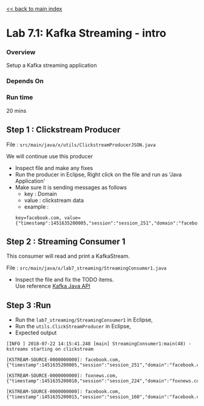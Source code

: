 <link rel='stylesheet' href='../assets/css/main.css'/>

[<< back to main index](../README.md)

# Lab 7.1: Kafka Streaming - intro

### Overview
Setup a Kafka streaming application

### Depends On

### Run time
20 mins


## Step 1 : Clickstream Producer
File : `src/main/java/x/utils/ClickstreamProducerJSON.java`  

We will  continue use this producer
* Inspect file and make any fixes
* Run the producer in Eclipse, Right click on the file and run as 'Java Application'
* Make sure it is sending messages as follows
  - key : Domain
  - value : clickstream data
  - example  :
  ```
  key=facebook.com, value={"timestamp":1451635200005,"session":"session_251","domain":"facebook.com","cost":91,"user":"user_16","campaign":"campaign_5","ip":"ip_67","action":"clicked"}
  ```

## Step 2 :  Streaming Consumer 1
This consumer will read and print a KafkaStream.

File : `src/main/java/x/lab7_streaming/StreamingConsumer1.java`

* Inspect the file and fix the TODO items.  
Use reference [Kafka Java API](https://kafka.apache.org/0102/javadoc/index.html)



## Step 3 :Run
* Run the `lab7_streaming/StreamingConsumer1` in Eclipse,
* Run the `utils.ClickStreamProducer` in Eclipse,
* Expected output

```console
[INFO ] 2018-07-22 14:15:41.248 [main] StreamingConsumer1:main(48) - kstreams starting on clickstream

[KSTREAM-SOURCE-0000000000]: facebook.com, {"timestamp":1451635200005,"session":"session_251","domain":"facebook.com","cost":91,"user":"user_16","campaign":"campaign_5","ip":"ip_67","action":"clicked"}

[KSTREAM-SOURCE-0000000000]: foxnews.com, {"timestamp":1451635200010,"session":"session_224","domain":"foxnews.com","cost":17,"user":"user_89","campaign":"campaign_4","ip":"ip_57","action":"viewed"}

[KSTREAM-SOURCE-0000000000]: facebook.com, {"timestamp":1451635200015,"session":"session_160","domain":"facebook.com","cost":73,"user":"user_53","campaign":"campaign_1","ip":"ip_20","action":"blocked"}

```
